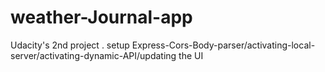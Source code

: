 # weather-Journal-app
Udacity's 2nd project . setup Express-Cors-Body-parser/activating-local-server/activating-dynamic-API/updating the UI
